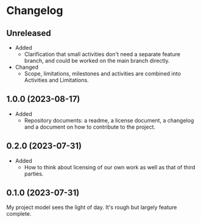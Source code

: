 # Changelog

## Unreleased

- Added
  - Clarification that small activities don't need a separate feature branch, and could be worked on the main branch directly.
- Changed
  - Scope, limitations, milestones and activities are combined into Activities and Limitations.

## 1.0.0 (2023-08-17)

- Added
  - Repository documents: a readme, a license document, a changelog and a document on how to contribute to the project.

## 0.2.0 (2023-07-31)

- Added
  - How to think about licensing of our own work as well as that of third parties.

## 0.1.0 (2023-07-31)

My project model sees the light of day. It's rough but largely feature complete.

